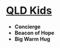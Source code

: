 # [QLD Kids](http://www.queenslandkids.org)

* **Concierge**
* **Beacon of Hope**
* **Big Warm Hug**
